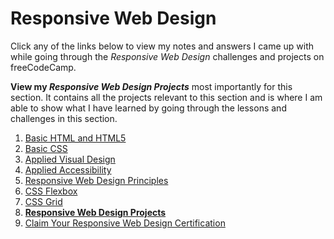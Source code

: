 # Responsive Web Design

Click any of the links below to view my notes and answers I came up with while going through the <em>Responsive Web Design</em> challenges and projects on freeCodeCamp.

<strong>View my <em>Responsive Web Design Projects</em></strong> most importantly for this section. It contains all the projects relevant to this section and is where I am able to show what I have learned by going through the lessons and challenges in this section.

1. [Basic HTML and HTML5](https://github.com/Squibs/freeCodeCamp/blob/master/1.%20Responsive%20Web%20Design/1.%20Basic%20HTML%20and%20HTML5.md#basic-html-and-html5)
2. [Basic CSS](https://github.com/Squibs/freeCodeCamp/blob/master/1.%20Responsive%20Web%20Design/2.%20Basic%20CSS.md#basic-css)
3. [Applied Visual Design](https://github.com/Squibs/freeCodeCamp/blob/master/1.%20Responsive%20Web%20Design/3.%20Applied%20Visual%20Design.md#applied-visual-design)
4. [Applied Accessibility](https://github.com/Squibs/freeCodeCamp/blob/master/1.%20Responsive%20Web%20Design/4.%20Applied%20Accessibility.md#applied-accessibility)
5. [Responsive Web Design Principles](https://github.com/Squibs/freeCodeCamp/blob/master/1.%20Responsive%20Web%20Design/5.%20Responsive%20Web%20Design%20Principles.md#responsive-web-design-principles)
6. [CSS Flexbox](https://github.com/Squibs/freeCodeCamp/blob/master/1.%20Responsive%20Web%20Design/6.%20CSS%20Flexbox.md#css-flexbox)
7. [CSS Grid](https://github.com/Squibs/freeCodeCamp/blob/master/1.%20Responsive%20Web%20Design/7.%20CSS%20Grid.md#css-grid)
8. [**Responsive Web Design Projects**](https://github.com/Squibs/freeCodeCamp/blob/master/1.%20Responsive%20Web%20Design/8.%20Responsive%20Web%20Design%20Projects.md#responsive-web-design-projects)
9. [Claim Your Responsive Web Design Certification](https://github.com/Squibs/freeCodeCamp/blob/master/1.%20Responsive%20Web%20Design/9.%20Claim%20Your%20Responsive%20Web%20Design%20Certificate.md#claim-your-responsive-web-design-certificate)

